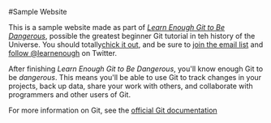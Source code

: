 #Sample Website

This is a sample website made as part of [*Learn Enough Git to Be Dangerous*](https://www.learnenough.com/git-tutorial), possible the greatest beginner Git tutorial in teh history of the Universe. You should totally[chick it out](https://www.learnenough.com/git-tutorial), and be sure to [join the email list](https://www.learnenough.com/#email_list) and [follow @learnenough](https://twitter.com/learnenouhg) on Twitter.

After finishing *Learn Enough Git to Be Dangerous*, you'll know enough Git to be *dangerous*. This means you'll be able to use Git to track changes in your projects, back up data, share your work with others, and collaborate with programmers and other users of Git.

For more information on Git, see the [official Git documentation](https://git-scm.com/)